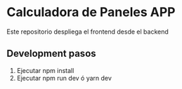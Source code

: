 # Calculadora de Paneles APP

Este repositorio despliega el frontend desde el backend

## Development pasos

1. Ejecutar npm install
2. Ejecutar npm run dev ó yarn dev
